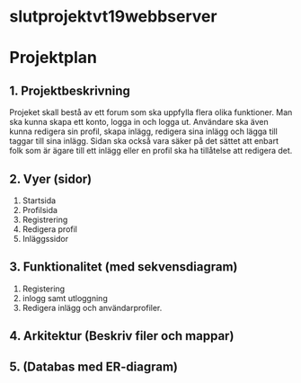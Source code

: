 # slutprojektvt19webbserver

# Projektplan

## 1. Projektbeskrivning
Projeket skall bestå av ett forum som ska uppfylla flera olika funktioner. Man ska kunna skapa ett konto, logga in och logga ut. Användare ska även kunna redigera sin profil, skapa inlägg, redigera sina inlägg och lägga till taggar till sina inlägg. Sidan ska också vara säker på det sättet att enbart folk som är ägare till ett inlägg eller en profil ska ha tillåtelse att redigera det. 

## 2. Vyer (sidor)
1) Startsida
2) Profilsida
3) Registrering
4) Redigera profil
5) Inläggssidor

## 3. Funktionalitet (med sekvensdiagram)
1) Registering
2) inlogg samt utloggning
3) Redigera inlägg och användarprofiler.
## 4. Arkitektur (Beskriv filer och mappar)
## 5. (Databas med ER-diagram)

